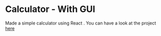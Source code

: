 # Calculator - With GUI

Made a simple calculator using React . You can 
have a look at the project 
[here](https://codepen.io/Justdvnsh2208/full/RePLZr/)
